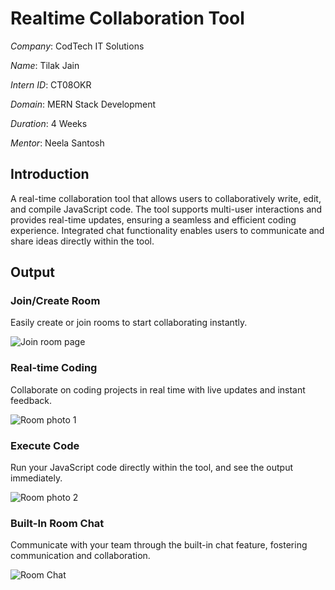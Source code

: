 # Realtime Collaboration Tool

*Company*: CodTech IT Solutions

*Name*: Tilak Jain

*Intern ID*: CT08OKR

*Domain*: MERN Stack Development

*Duration*: 4 Weeks

*Mentor*: Neela Santosh


## Introduction

A real-time collaboration tool that allows users to collaboratively write, edit, and compile JavaScript code. The tool supports multi-user interactions and provides real-time updates, ensuring a seamless and efficient coding experience. Integrated chat functionality enables users to communicate and share ideas directly within the tool.

## Output

### Join/Create Room
Easily create or join rooms to start collaborating instantly.

![Join room page](https://github.com/user-attachments/assets/20780799-60e8-487a-aebb-376bacb427f0)

### Real-time Coding
Collaborate on coding projects in real time with live updates and instant feedback.

![Room photo 1](https://github.com/user-attachments/assets/b443688d-a60b-4703-8949-e3dd3bf52eb0)

### Execute Code
Run your JavaScript code directly within the tool, and see the output immediately.

![Room photo 2](https://github.com/user-attachments/assets/d81a6ed4-f04e-45c5-b822-ba035cab78bd)

### Built-In Room Chat
Communicate with your team through the built-in chat feature, fostering communication and collaboration.

![Room Chat](https://github.com/user-attachments/assets/68ef9c24-9010-4831-ad31-6779f0d777a6)